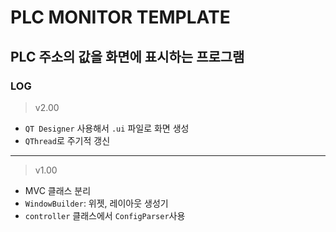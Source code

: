 # PLC MONITOR TEMPLATE

## PLC 주소의 값을 화면에 표시하는 프로그램


### LOG

> v2.00
- `QT Designer` 사용해서 `.ui` 파일로 화면 생성
- `QThread`로 주기적 갱신



***

> v1.00
- MVC 클래스 분리
- `WindowBuilder`: 위젯, 레이아웃 생성기
- `controller` 클래스에서 `ConfigParser`사용